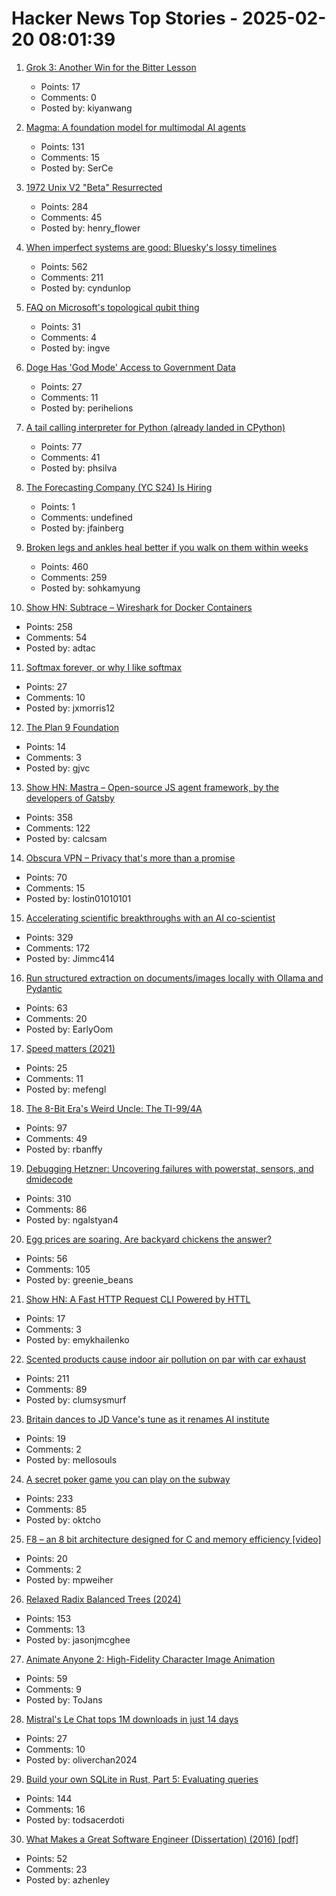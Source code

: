 # Hacker News Top Stories - 2025-02-20 08:01:39

1. [Grok 3: Another Win for the Bitter Lesson](https://www.thealgorithmicbridge.com/p/grok-3-another-win-for-the-bitter)
   - Points: 17
   - Comments: 0
   - Posted by: kiyanwang

2. [Magma: A foundation model for multimodal AI agents](https://microsoft.github.io/Magma/)
   - Points: 131
   - Comments: 15
   - Posted by: SerCe

3. [1972 Unix V2 "Beta" Resurrected](https://www.tuhs.org/pipermail/tuhs/2025-February/031420.html)
   - Points: 284
   - Comments: 45
   - Posted by: henry_flower

4. [When imperfect systems are good: Bluesky's lossy timelines](https://jazco.dev/2025/02/19/imperfection/)
   - Points: 562
   - Comments: 211
   - Posted by: cyndunlop

5. [FAQ on Microsoft's topological qubit thing](https://scottaaronson.blog/?p=8669)
   - Points: 31
   - Comments: 4
   - Posted by: ingve

6. [Doge Has 'God Mode' Access to Government Data](https://www.theatlantic.com/technology/archive/2025/02/doge-god-mode-access/681719/)
   - Points: 27
   - Comments: 11
   - Posted by: perihelions

7. [A tail calling interpreter for Python (already landed in CPython)](https://blog.reverberate.org/2025/02/10/tail-call-updates.html)
   - Points: 77
   - Comments: 41
   - Posted by: phsilva

8. [The Forecasting Company (YC S24) Is Hiring](https://www.ycombinator.com/companies/the-forecasting-company/jobs/yxUzVUm-founding-machine-learning-engineer)
   - Points: 1
   - Comments: undefined
   - Posted by: jfainberg

9. [Broken legs and ankles heal better if you walk on them within weeks](https://www.scientificamerican.com/article/broken-legs-and-ankles-heal-better-if-you-walk-on-them-within-weeks/)
   - Points: 460
   - Comments: 259
   - Posted by: sohkamyung

10. [Show HN: Subtrace – Wireshark for Docker Containers](https://github.com/subtrace/subtrace)
   - Points: 258
   - Comments: 54
   - Posted by: adtac

11. [Softmax forever, or why I like softmax](https://kyunghyuncho.me/softmax-forever-or-why-i-like-softmax/)
   - Points: 27
   - Comments: 10
   - Posted by: jxmorris12

12. [The Plan 9 Foundation](https://plan9foundation.org/)
   - Points: 14
   - Comments: 3
   - Posted by: gjvc

13. [Show HN: Mastra – Open-source JS agent framework, by the developers of Gatsby](https://github.com/mastra-ai/mastra)
   - Points: 358
   - Comments: 122
   - Posted by: calcsam

14. [Obscura VPN – Privacy that's more than a promise](https://obscura.net/)
   - Points: 70
   - Comments: 15
   - Posted by: lostin01010101

15. [Accelerating scientific breakthroughs with an AI co-scientist](https://research.google/blog/accelerating-scientific-breakthroughs-with-an-ai-co-scientist/)
   - Points: 329
   - Comments: 172
   - Posted by: Jimmc414

16. [Run structured extraction on documents/images locally with Ollama and Pydantic](https://github.com/vlm-run/vlmrun-hub)
   - Points: 63
   - Comments: 20
   - Posted by: EarlyOom

17. [Speed matters (2021)](https://www.scattered-thoughts.net/writing/speed-matters/)
   - Points: 25
   - Comments: 11
   - Posted by: mefengl

18. [The 8-Bit Era's Weird Uncle: The TI-99/4A](https://bumbershootsoft.wordpress.com/2025/02/15/the-8-bit-eras-weird-uncle-the-ti-99-4a/)
   - Points: 97
   - Comments: 49
   - Posted by: rbanffy

19. [Debugging Hetzner: Uncovering failures with powerstat, sensors, and dmidecode](https://www.ubicloud.com/blog/debugging-hetzner-uncovering-failures-with-powerstat-sensors-and-dmidecode)
   - Points: 310
   - Comments: 86
   - Posted by: ngalstyan4

20. [Egg prices are soaring. Are backyard chickens the answer?](https://civileats.com/2025/02/18/op-ed-egg-prices-are-soaring-bring-out-the-backyard-hens/)
   - Points: 56
   - Comments: 105
   - Posted by: greenie_beans

21. [Show HN: A Fast HTTP Request CLI Powered by HTTL](https://httl.dev/docs/cli)
   - Points: 17
   - Comments: 3
   - Posted by: emykhailenko

22. [Scented products cause indoor air pollution on par with car exhaust](https://newatlas.com/environment/indoor-air-pollution-scented-terpenes/)
   - Points: 211
   - Comments: 89
   - Posted by: clumsysmurf

23. [Britain dances to JD Vance's tune as it renames AI institute](https://www.politico.eu/article/jd-vance-britain-ai-safety-institute-aisi-security/)
   - Points: 19
   - Comments: 2
   - Posted by: mellosouls

24. [A secret poker game you can play on the subway](https://experience.prfalken.dev/english/subway-poker/)
   - Points: 233
   - Comments: 85
   - Posted by: oktcho

25. [F8 – an 8 bit architecture designed for C and memory efficiency [video]](https://fosdem.org/2025/schedule/event/fosdem-2025-4902-f8-an-8-bit-architecture-designed-for-c-and-memory-efficiency/)
   - Points: 20
   - Comments: 2
   - Posted by: mpweiher

26. [Relaxed Radix Balanced Trees (2024)](https://peter.horne-khan.com/relaxed-radix-balanced-trees/)
   - Points: 153
   - Comments: 13
   - Posted by: jasonjmcghee

27. [Animate Anyone 2: High-Fidelity Character Image Animation](https://humanaigc.github.io/animate-anyone-2/)
   - Points: 59
   - Comments: 9
   - Posted by: ToJans

28. [Mistral's Le Chat tops 1M downloads in just 14 days](https://techcrunch.com/2025/02/19/mistrals-le-chat-tops-1m-downloads-in-just-14-days/)
   - Points: 27
   - Comments: 10
   - Posted by: oliverchan2024

29. [Build your own SQLite in Rust, Part 5: Evaluating queries](https://blog.sylver.dev/build-your-own-sqlite-part-5-evaluating-queries)
   - Points: 144
   - Comments: 16
   - Posted by: todsacerdoti

30. [What Makes a Great Software Engineer (Dissertation) (2016) [pdf]](https://faculty.washington.edu/ajko/dissertations/Li2016Dissertation.pdf)
   - Points: 52
   - Comments: 23
   - Posted by: azhenley

